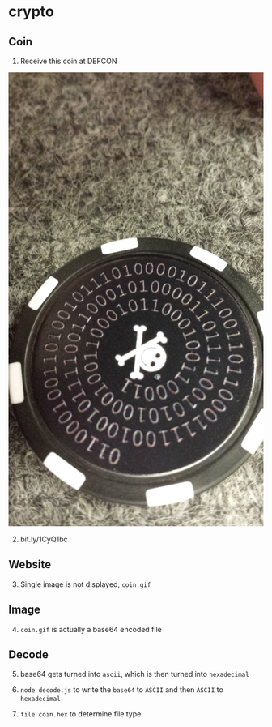 # crypto

## Coin
1. Receive this coin at DEFCON

![Image of cryptic coin](defcon.jpg)

2. bit.ly/1CyQ1bc

## Website
3. Single image is not displayed, `coin.gif`

## Image
4. `coin.gif` is actually a base64 encoded file

## Decode
5. base64 gets turned into `ascii`, which is then turned into `hexadecimal`

6. `node decode.js` to write the `base64` to `ASCII` and then `ASCII` to `hexadecimal`

7. `file coin.hex` to determine file type

